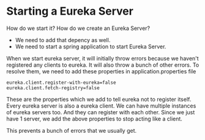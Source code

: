 # Starting a Eureka Server

How do we start it?
How do we create an Eureka Server?
- We need to add that depency as well.
- We need to start a spring application to start Eureka Server.

When we start eureka server, it will initially throw errors because we haven't registered any clients to eureka.
It will also throw a bunch of other errors. To resolve them, we need to add these properties in application.properties file
```
eureka.client.register-with-eureka=false
eureka.client.fetch-registry=false
```
These are the properties which we add to tell eureka not to register itself.
Every eureka server is also a eureka client.
We can have multiple instances of eureka servers too. And they can register with each other.
Since we just have 1 server, we add the above properties to stop acting like a client.

This prevents a bunch of errors that we usually get.